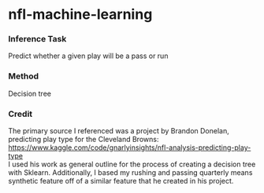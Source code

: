 # nfl-machine-learning
### Inference Task
Predict whether a given play will be a pass or run
### Method
Decision tree
### Credit
The primary source I referenced was a project by Brandon Donelan, predicting play type for the Cleveland Browns: https://www.kaggle.com/code/gnarlyinsights/nfl-analysis-predicting-play-type \
I used his work as general outline for the process of creating a decision tree with Sklearn.  Additionally, I based my rushing and passing quarterly means synthetic feature off of a similar feature that he created in his project.

